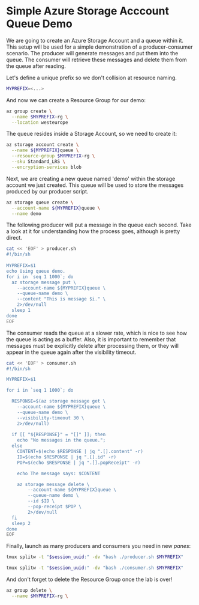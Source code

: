 # Simple Azure Storage Acccount Queue Demo

We are going to create an Azure Storage Account and a queue within it. This setup will be used for a simple demonstration of a producer-consumer scenario. The producer will generate messages and put them into the queue. The consumer will retrieve these messages and delete them from the queue after reading. 

Let's define a unique prefix so we don't collision at resource naming.

```bash
MYPREFIX=<...>
```

And now we can create a Resource Group for our demo:

```bash
az group create \
  --name $MYPREFIX-rg \
  --location westeurope
```

The queue resides inside a Storage Account, so we need to create it:

```bash
az storage account create \
  --name ${MYPREFIX}queue \
  --resource-group $MYPREFIX-rg \
  --sku Standard_LRS \
  --encryption-services blob
```

Next, we are creating a new queue named 'demo' within the storage account we just created. This queue will be used to store the messages produced by our producer script.

```bash
az storage queue create \
  --account-name ${MYPREFIX}queue \
  --name demo
```

The following producer will put a message in the queue each second. Take a look at it for understanding how the process goes, although is pretty direct.

```bash
cat << 'EOF' > producer.sh
#!/bin/sh
 
MYPREFIX=$1
echo Using queue demo.
for i in `seq 1 1000`; do
  az storage message put \
    --account-name ${MYPREFIX}queue \
    --queue-name demo \
    --content "This is message $i." \
    2>/dev/null
  sleep 1
done
EOF
```

The consumer reads the queue at a slower rate, which is nice to see how the queue is acting as a buffer. Also, it is important to remember that messages must be explicitly delete after processing them, or they will appear in the queue again after the visibility timeout.

```bash
cat << 'EOF' > consumer.sh
#!/bin/sh

MYPREFIX=$1

for i in `seq 1 1000`; do

  RESPONSE=$(az storage message get \
    --account-name ${MYPREFIX}queue \
    --queue-name demo \
    --visibility-timeout 30 \
    2>/dev/null)
  
  if [[ "${RESPONSE}" = "[]" ]]; then
    echo "No messages in the queue.";
  else
    CONTENT=$(echo $RESPONSE | jq ".[].content" -r)
    ID=$(echo $RESPONSE | jq ".[].id" -r)
    POP=$(echo $RESPONSE | jq ".[].popReceipt" -r)

    echo The message says: $CONTENT

    az storage message delete \
        --account-name ${MYPREFIX}queue \
        --queue-name demo \
        --id $ID \
        --pop-receipt $POP \
        2>/dev/null
  fi
  sleep 2
done
EOF
```

Finally, launch as many producers and consumers you need in new *panes*:

```bash
tmux splitw -t "$session_uuid:" -dv "bash ./producer.sh $MYPREFIX"

tmux splitw -t "$session_uuid:" -dv "bash ./consumer.sh $MYPREFIX"
```

And don't forget to delete the Resource Group once the lab is over!

```bash
az group delete \
  --name $MYPREFIX-rg \
```